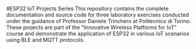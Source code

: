 #ESP32 IoT Projects Series
This repository contains the complete documentation and source code for three laboratory exercises conducted under the guidance of Professor Daniele Trinchero at Politecnico di Torino. These projects are part of the "Innovative Wireless Platforms for IoT" course and demonstrate the application of ESP32 in various IoT scenarios using BLE and MQTT protocols.
